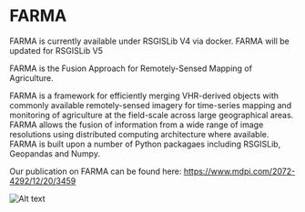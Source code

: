 # FARMA
FARMA is currently available under RSGISLib V4 via docker. FARMA will be updated for RSGISLib V5

FARMA is the Fusion Approach for Remotely-Sensed Mapping of Agriculture.

FARMA is a framework for efficiently merging VHR-derived objects with commonly available remotely-sensed imagery for time-series mapping and monitoring of agriculture at the field-scale across large geographical areas. FARMA allows the fusion of information from a wide range of image resolutions using distributed computing architecture where available. FARMA is built upon a number of Python packagaes including RSGISLib, Geopandas and Numpy.


Our publication on FARMA can be found here: https://www.mdpi.com/2072-4292/12/20/3459

![Alt text](https://github.com/nmt28/FARMA/blob/main/Logo_sml.png?raw=true "Title")
